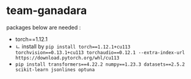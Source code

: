 # team-ganadara
packages below are needed :
- torch==1.12.1
- ㄴ install by `pip install torch==1.12.1+cu113 torchvision==0.13.1+cu113 torchaudio==0.12.1 --extra-index-url https://download.pytorch.org/whl/cu113`
- `pip install transformers==4.22.2 numpy==1.23.3 datasets==2.5.2 scikit-learn jsonlines optuna`